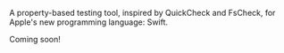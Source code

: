 A property-based testing tool, inspired by QuickCheck and FsCheck, for Apple's new programming language: Swift.

Coming soon!